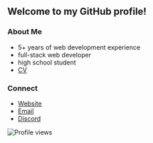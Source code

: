 ## Welcome to my GitHub profile!

### About Me
 - 5+ years of web development experience
 - full-stack web developer
 - high school student
 - [CV](https://bakirgracic.github.io/Bakir-Gracic-CV.pdf)

### Connect
- [Website](https://bakirgracic.github.io/)
- [Email](mailto:bakir_gracic@outlook.com)
- [Discord](https://discordapp.com/users/616736736277430448/)

![Profile views](https://gpvc.arturio.dev/BakirGracic)
